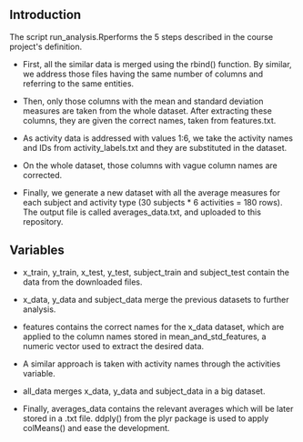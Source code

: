 
## Introduction

The script run_analysis.Rperforms the 5 steps described in the course project's definition.

* First, all the similar data is merged using the rbind() function. By similar, we address those files having the same number of columns and referring to the same entities.

* Then, only those columns with the mean and standard deviation measures are taken from the whole dataset. After extracting these columns, they are given the correct names, taken from features.txt.

* As activity data is addressed with values 1:6, we take the activity names and IDs from activity_labels.txt and they are substituted in the dataset.

* On the whole dataset, those columns with vague column names are corrected.

* Finally, we generate a new dataset with all the average measures for each subject and activity type (30 subjects * 6 activities = 180 rows). The output file is called averages_data.txt, and uploaded to this repository.


## Variables

* x_train, y_train, x_test, y_test, subject_train and subject_test contain the data from the downloaded files.

* x_data, y_data and subject_data merge the previous datasets to further analysis.

* features contains the correct names for the x_data dataset, which are applied to the column names stored in mean_and_std_features, a numeric vector used to extract the desired data.

* A similar approach is taken with activity names through the activities variable.

* all_data merges x_data, y_data and subject_data in a big dataset.

* Finally, averages_data contains the relevant averages which will be later stored in a .txt file. ddply() from the plyr package is used to apply colMeans() and ease the development.